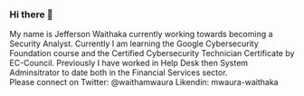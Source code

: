 ### Hi there 👋
My name is Jefferson Waithaka currently working towards becoming a Security Analyst.
Currently I am learning the Google Cybersecurity Foundation course and the Certified Cybersecurity Technician Certificate by EC-Council.
Previously I have worked in Help Desk then System Adminsitrator to date both in the Financial Services sector.\
Please connect on
Twitter: @waithamwaura
Likendin: mwaura-waithaka

<!--
**mwaosh/mwaosh** is a ✨ _special_ ✨ repository because its `README.md` (this file) appears on your GitHub profile.

Here are some ideas to get you started:

- 🔭 I’m currently working on ...
- 🌱 I’m currently learning ...
- 👯 I’m looking to collaborate on ...
- 🤔 I’m looking for help with ...
- 💬 Ask me about ...
- 📫 How to reach me: ...
- 😄 Pronouns: ...
- ⚡ Fun fact: ...
-->
